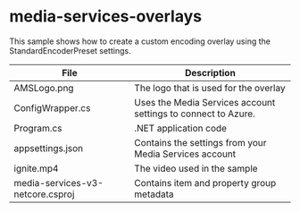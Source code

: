 # media-services-overlays

This sample shows how to create a custom encoding overlay using the StandardEncoderPreset settings.

| File | Description |
| ---- | ----------- |
| AMSLogo.png | The logo that is used for the overlay |
| ConfigWrapper.cs | Uses the Media Services account settings to connect to Azure. |
| Program.cs | .NET application code |
| appsettings.json | Contains the settings from your Media Services account |
| ignite.mp4 | The video used in the sample |
| media-services-v3-netcore.csproj | Contains item and property group metadata |
